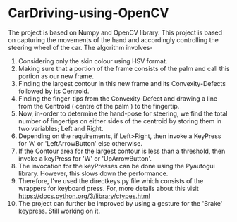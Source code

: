 # CarDriving-using-OpenCV

The project is based on Numpy and OpenCV library.
This project is based on capturing the movements of the hand and accordingly controlling the
steering wheel of the car.
The algorithm involves-
1. Considering only the skin colour using HSV format.
2. Making sure that a portion of the frame consists of the palm and call this portion as our new frame.
3. Finding the largest contour in this new frame and its Convexity-Defects followed by its Centroid.
4. Finding the finger-tips from the Convexity-Defect and drawing a line from the Centroid ( centre of the palm )
   to the fingertip.
5. Now, in-order to determine the hand-pose for steering, we find the total number of fingertips on either 
   sides of the centroid by storing them in two variables; Left and Right.
6. Depending on the requirements, if Left>Right, then invoke a KeyPress for 'A' or 'LeftArrowButton' else
   otherwise.
7. If the Contour area for the largest contour is less than a threshold, then invoke a keyPress for 'W' or
   'UpArrowButton'.
8. The invocation for the keyPresses can be done using the Pyautogui library. However, this slows down the performance.
9. Therefore, I've used the directkeys.py file which consists of the wrappers for keyboard press.
   For, more details about this visit https://docs.python.org/3/library/ctypes.html
10. The project can further be improved by using a gesture for the 'Brake' keypress. Still working on it.    
